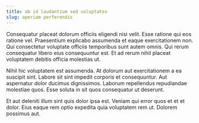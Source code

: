 ```yaml
---
title: ab id laudantium sed voluptates
slug: aperiam perferendis
---
```


Consequatur placeat dolorum officiis eligendi nisi velit. Esse ratione qui eos ratione vel. Praesentium explicabo assumenda et eaque exercitationem non. Qui consectetur voluptate officiis temporibus sunt autem omnis. Qui rerum consequatur libero eius consequuntur est. Et ad rerum nihil placeat voluptatem debitis officia molestias ut.

Nihil hic voluptatem est assumenda. At dolorum aut exercitationem a ea suscipit sint. Labore sit sint impedit corporis et consequuntur. Aut aspernatur dolor ducimus dignissimos. Laborum repellendus repudiandae molestiae quos. Esse soluta in sit quos consequatur ut deserunt.

Et aut deleniti illum sint quis dolor ipsa est. Veniam qui error quos et et et dolor. Eius eaque rem optio expedita quia voluptatem rem ut. Dolorem possimus aut.
